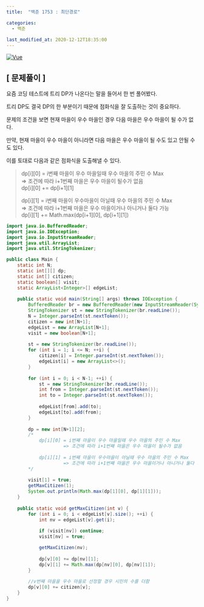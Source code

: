 ```yaml
---
title:  "백준 1753 : 최단경로"

categories:
  - 백준
  
last_modified_at: 2020-12-12T18:35:00
---
```


[![Vue](https://user-images.githubusercontent.com/53072057/102042121-6a61e280-3e14-11eb-8254-3309899b7c18.JPG)](https://www.acmicpc.net/problem/1949)  

<h2>[ 문제풀이 ]</h2>  
요즘 코딩 테스트에 트리 DP가 나온다는 말을 들어서 한 번 풀어봤다.  

트리 DP도 결국 DP의 한 부분이기 때문에 점화식을 잘 도출하는 것이 중요하다.  

문제의 조건을 보면 현재 마을이 우수 마을인 경우 다음 마을은 우수 마을이 될 수가 없다.  

만약, 현재 마을이 우수 마을이 아니라면 다음 마을은 우수 마을이 될 수도 있고 안될 수도 있다.  

이를 토대로 다음과 같은 점화식을 도출해낼 수 있다.  

> dp[i][0] = i번째 마을이 우수 마을일때 우수 마을의 주민 수 Max  
>		    => 조건에 따라 i+1번째 마을은 우수 마을이 될수가 없음   
>              dp[i][0] += dp[i+1][1]  
>  	             
> dp[i][1] = i번째 마을이 우수마을이 아닐때 우수 마을의 주민 수 Max  
>		    => 조건에 따라 i+1번째 마을은 우수 마을이거나 아니거나 둘다 가능   
>              dp[i][1] += Math.max(dp[i+1][0], dp[i+1][1])  

```java
import java.io.BufferedReader;
import java.io.IOException;
import java.io.InputStreamReader;
import java.util.ArrayList;
import java.util.StringTokenizer;

public class Main {
	static int N;
	static int[][] dp;
	static int[] citizen;
	static boolean[] visit;
	static ArrayList<Integer>[] edgeList;
	
	public static void main(String[] args) throws IOException {
		BufferedReader br = new BufferedReader(new InputStreamReader(System.in));
		StringTokenizer st = new StringTokenizer(br.readLine());
		N = Integer.parseInt(st.nextToken());
		citizen = new int[N+1];
		edgeList = new ArrayList[N+1];
		visit = new boolean[N+1];
		
		st = new StringTokenizer(br.readLine());
		for (int i = 1; i <= N; ++i) {
			citizen[i] = Integer.parseInt(st.nextToken());
			edgeList[i] = new ArrayList<>();
		}
		
		for (int i = 0; i < N-1; ++i) {
			st = new StringTokenizer(br.readLine());
			int from = Integer.parseInt(st.nextToken());
			int to = Integer.parseInt(st.nextToken());
			
			edgeList[from].add(to);
			edgeList[to].add(from);
		}
		
		dp = new int[N+1][2];
		/* 
		    dp[i][0] = i번째 마을이 우수 마을일때 우수 마을의 주민 수 Max
		             => 조건에 따라 i+1번째 마을은 우수 마을이 될수가 없음
		              
		    dp[i][1] = i번째 마을이 우수마을이 아닐때 우수 마을의 주민 수 Max
		             => 조건에 따라 i+1번째 마을은 우수 마을이거나 아니거나 둘다 가능 
		*/
		
		visit[1] = true;
		getMaxCitizen(1);
		System.out.println(Math.max(dp[1][0], dp[1][1]));
	}
	
	public static void getMaxCitizen(int v) {
		for (int i = 0; i < edgeList[v].size(); ++i) {
			int nv = edgeList[v].get(i);
			
			if (visit[nv]) continue;
			visit[nv] = true;

			getMaxCitizen(nv);
			
			dp[v][0] += dp[nv][1];
			dp[v][1] += Math.max(dp[nv][0], dp[nv][1]);
		}
		
        //v번째 마을을 우수 마을로 선정할 경우 시민의 수를 더함
		dp[v][0] += citizen[v];
	}
}
```
